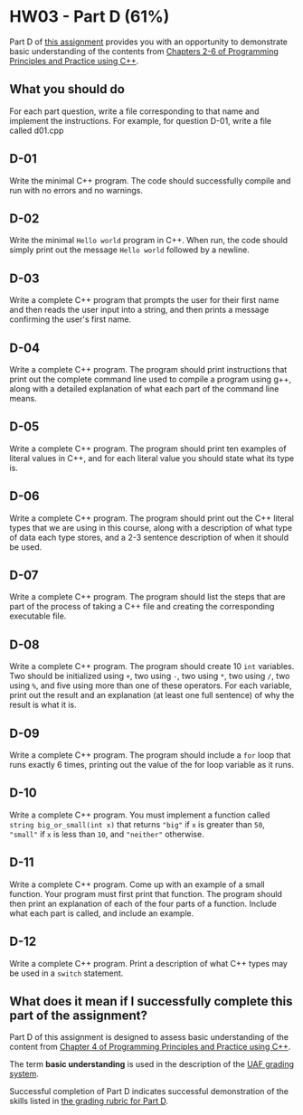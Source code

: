 # HW03 - Part D (61%)

Part D of [this assignment](../README.md) provides you with an opportunity to demonstrate basic understanding of the contents from [Chapters 2-6 of Programming Principles and Practice using C++][textbook].

## What you should do

For each part question, write a file corresponding to that name and implement the instructions. For example, for question D-01, write a file called d01.cpp


## D-01

Write the minimal C++ program. The code should successfully compile and run with no errors and no warnings.


## D-02

Write the minimal `Hello world` program in C++. When run, the code should simply print out the message `Hello world` followed by a newline.

## D-03

Write a complete C++ program that prompts the user for their first name and then reads the user input into a string, and then prints a message confirming the user's first name.


## D-04

Write a complete C++ program. The program should print instructions that print out the complete command line used to compile a program using g++, along with a detailed explanation of what each part of the command line means.

## D-05

Write a complete C++ program. The program should print ten examples of literal values in C++, and for each literal value you should state what its type is.

## D-06

Write a complete C++ program. The program should print out the C++ literal types that we are using in this course, along with a description of what type of data each type stores, and a 2-3 sentence description of when it should be used.

## D-07

Write a complete C++ program. The program should list the steps that are part of the process of taking a C++ file and creating the corresponding executable file.

## D-08

Write a complete C++ program. The program should create 10 `int` variables. Two should be initialized using `+`, two using `-`, two using `*`, two using `/`, two using `%`, and five using more than one of these operators. For each variable, print out the result and an explanation (at least one full sentence) of why the result is what it is.

## D-09

Write a complete C++ program. The program should include a `for` loop that runs exactly 6 times, printing out the value of the for loop variable as it runs.

## D-10

Write a complete C++ program.  You must implement a function called `string big_or_small(int x)` that returns `"big"` if `x` is greater than `50`, `"small"` if `x` is less than `10`, and `"neither"` otherwise.

## D-11

Write a complete C++ program. Come up with an example of a small function. Your program must first print that function. The program should then print an explanation of each of the four parts of a function. Include what each part is called, and include an example.

## D-12

Write a complete C++ program. Print a description of what C++ types may be used in a `switch` statement.


## What does it mean if I successfully complete this part of the assignment?

Part D of this assignment is designed to assess basic understanding of the content from [Chapter 4 of Programming Principles and Practice using C++][textbook].

The term **basic understanding** is used in the description of the [UAF grading system](https://catalog.uaf.edu/academics-regulations/grading-system-gpa-computation).

Successful completion of Part D indicates successful demonstration of the skills listed in [the grading rubric for Part D](rubric.tsv).


[textbook]: https://learning.oreilly.com/library/view/programming-principles-and/9780133796759/ch04.xhtml#ch04

